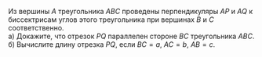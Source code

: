 Из вершины $A$ треугольника $ABC$ проведены перпендикуляры $AP$ и $AQ$ к биссектрисам углов этого треугольника при вершинах $B$ и $C$ соответственно. 
<br>а) Докажите, что отрезок $PQ$ параллелен стороне $BC$ треугольника $ABC$.
<br>б) Вычислите длину отрезка $PQ$, если $BC=a$, $AC=b$, $AB=c$.